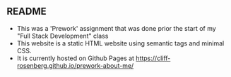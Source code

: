 ## README

* This was a 'Prework' assignment that was done prior the start of my "Full Stack Development" class
* This website is a static HTML website using semantic tags and minimal CSS. 
* It is currently hosted on Github Pages at https://cliff-rosenberg.github.io/prework-about-me/
